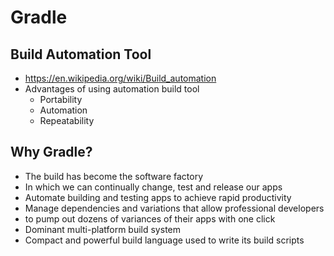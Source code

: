 # Gradle

## Build Automation Tool
- https://en.wikipedia.org/wiki/Build_automation
- Advantages of using automation build tool
    + Portability
    + Automation
    + Repeatability

## Why Gradle?
- The build has become the software factory
- In which we can continually change, test and release our apps
- Automate building and testing apps to achieve rapid productivity
- Manage dependencies and variations that allow professional developers
- to pump out dozens of variances of their apps with one click
- Dominant multi-platform build system
- Compact and powerful build language used to write its build scripts